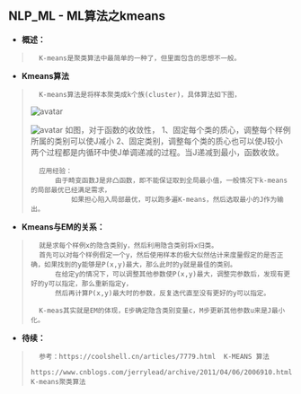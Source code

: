 ## NLP_ML - ML算法之kmeans
- **概述：**
>       K-means是聚类算法中最简单的一种了，但里面包含的思想不一般。
>
>
>
>
>
>
>

- **Kmeans算法**
>       K-means算法是将样本聚类成k个族(cluster)，具体算法如下图，
> ![avatar](https://github.com/nwaiting/wolf-ai/blob/master/wolf_others/pic/nlp_ml_kmeans_alg.png)
>
> ![avatar](https://github.com/nwaiting/wolf-ai/blob/master/wolf_others/pic/nlp_ml_kmeans_alg_distance.png)
>       如图，对于函数的收敛性，
>           1、固定每个类的质心，调整每个样例所属的类别可以使J减小
>           2、固定类别，调整每个类的质心也可以使J较小
>           两个过程都是内循环中使J单调递减的过程。当J递减到最小，函数收敛。
>
>       应用经验：
>           由于畸变函数J是非凸函数，即不能保证取到全局最小值，一般情况下k-means的局部最优已经满足需求，
>               如果担心陷入局部最优，可以跑多遍K-means，然后选取最小的J作为输出。
>
>

- **Kmeans与EM的关系：**
>       就是求每个样例x的隐含类别y，然后利用隐含类别将x归类。
>       首先可以对每个样例假定一个y，然后使用样本的极大似然估计来度量假定的是否正确，如果找到的y能够是P(x,y)最大，那么此时的y就是最佳的类别。
>           在给定y的情况下，可以调整其他参数使P(x,y)最大，调整完参数后，发现有更好的y可以指定，那么重新指定y，
>           然后再计算P(x,y)最大时的参数，反复迭代直至没有更好的y可以指定。
>
>       K-meas其实就是EM的体现，E步确定隐含类别变量c，M步更新其他参数u来是J最小化。
>
>
>
>
>
>
>
>
>

- **待续：**
>       参考：https://coolshell.cn/articles/7779.html  K-MEANS 算法
>           https://www.cnblogs.com/jerrylead/archive/2011/04/06/2006910.html   K-means聚类算法
>
>
>
>
>
>
>
>
>
>
>
>
>
>
